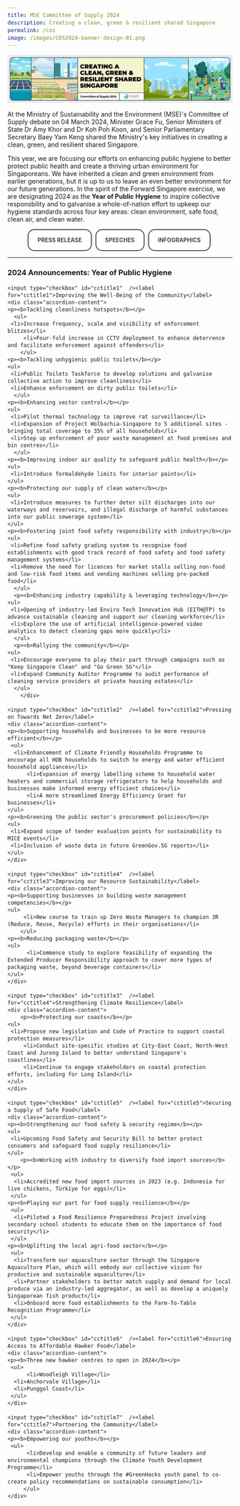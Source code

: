 ```yaml
---
title: MSE Committee of Supply 2024
description: Creating a clean, green & resilient shared Singapore
permalink: /cos
image: /images/C0S2024-banner-design-01.png
---
```

<style>
/*--------------------------------------------------------------
STYLING FOR INTRO
--------------------------------------------------------------*/

.img-icon {
 max-width: 90% !important;
margin-top: 10px !important;
}
 
.column {
  float: left;
  width: 33%;
  margin: 5px;
}

.icon-desc {
 line-height: 1.5rem !important;
 margin: 10px 0px !important;
 }
 
/* Clear floats after the columns */
.row:after {
  content: "";
  display: table;
  clear: both;
}
 
@media screen and (max-width: 600px) {
  .column {
    width: 75%;
    margin-left: 12.5%;
  }
}
/*--------------------------------------------------------------
STYLING FOR BUTTONS
--------------------------------------------------------------*/
 
.button {
  cursor: pointer;
  -webkit-backface-visibility: hidden;
  backface-visibility: hidden;
  font: inherit;
  border: none;
  position: relative;
  transition: 300ms ease;
  color: #484848 !important;
  text-transform: uppercase;
  background: #ffffff;
  padding: 15px 20px;
  border: 2px solid #484848;
  display: inline-block;
  transition: all 0.4s ease 0s;
  border-radius: 15px;
  font-weight: bold;
  text-decoration: none !important;
  font-size:0.9em;
}
.button:before {
  transition: 300ms ease;
  position: absolute;
  display: block;
  content: "";
  transform: translateZ(-40px);
  -webkit-backface-visibility: hidden;
  backface-visibility: hidden;
  height: calc(100% - 20px);
  width: calc(100% - 20px);
  border-radius: 100px;
  left: 10px;
  top: 16px;
}
.button:hover {
  transform: translateZ(55px);
  color: #ffffff !important;
  background: #4a96b0;
  border-color: #4a96b0 !important;
  transition: all 0.4s ease 0s;
  text-decoration: none;
}
.button:hover:before {
  transform: translateZ(-45px);
}
.button:active {
  transform: translateZ(20px);
}
.button:active:before {
  transform: translateZ(-20px);
  top: 10px;
}
	
/*--------------------------------------------------------------
STYLING FOR ACCORDIAN
--------------------------------------------------------------*/
 input {
	display: none;
}
label {
	display: block;
	padding: 8px 22px;
	margin: 0 0 5px 0;
	cursor: pointor;
	background: #F0F4F6;
	border-radius: 3px;
	color: #484848;
	transition: ease .5s;
	font-size: 1.5em;
}

label:hover {
	background: #4a96b0;
	color: #FFF;
}

.accordion-content {
	/* background: #E2E5F6; */
	padding: 10px 0px 30px 30px;
	/* border: 1px solid #484848; */
	margin: 0 0 1px 0;
	border-radius: 3px;
}

input + label + .accordion-content {
	display: none;
}

input:checked + label + .accordion-content {
	display: none;
}

input:checked + label + .accordion-content {
	display: block;
}
</style>
<img src="/images/C0S2024-banner-design-01.png" class="mse50-logo"><br>

<p>At the Ministry of Sustainability and the Environment (MSE)'s Committee of Supply debate on 04 March 2024, Minister Grace Fu, Senior Ministers of State Dr Amy Khor and Dr Koh Poh Koon, and Senior Parliamentary Secretary Baey Yam Keng shared the Ministry's key initiatives in creating a clean, green, and resilient shared Singapore.</p>

<p>This year, we are focusing our efforts on enhancing public hygiene to better protect public health and create a thriving urban environment for Singaporeans. We have inherited a clean and green environment from earlier generations, but it is up to us to leave an even better environment for our future generations. In the spirit of the Forward Singapore exercise, we are designating 2024 as the <b>Year of Public Hygiene</b> to inspire collective responsbility and to galvanise a whole-of-nation effort to upkeep our hygiene standards across four key areas: clean environment, safe food, clean air, and clean water.</p>

<div>
<center>	  
	  <a class="button" href="/resource-room/category/2023-03-02-media-release-cos-mse-2023" target="_blank">Press Release</a>&nbsp;
	  <a class="button" href="/news/committee-of-supply/" target="_blank">Speeches</a>&nbsp; 
	  <a class="button" href="/resources/COS2024-infographic.pdf" target="_blank">Infographics</a>&nbsp;
</center>
</div>

<hr> 

<h3 id="2024-announcements">2024 Announcements: Year of Public Hygiene</h3>
<div>
	
  	<input type="checkbox" id="cctitle1"  /><label for="cctitle1">Improving the Well-Being of the Community</label>
	<div class="accordion-content">
	<p><b>Tackling cleanliness hotspots</b></p>
      <ul>
	 <li>Increase frequency, scale and visibility of enforcement blitzes</li>
         <li>Four-fold increase in CCTV deployment to enhance deterrence and facilitate enforcement against offenders</li>
        </ul>
	<p><b>Tackling unhygienic public toilets</b></p>
  	<ul>
	 <li>Public Toilets Taskforce to develop solutions and galvanise collective action to improve cleanliness</li>
	 <li>Enhance enforcement on dirty public toilets</li>
      </ul>
	<p><b>Enhancing vector control</b></p>
  	<ul>
	 <li>Pilot thermal technology to improve rat surveillance</li>
  	 <li>Expansion of Project Wolbachia-Singapore to 5 additional sites - bringing total coverage to 35% of all households</li>
	 <li>Step up enforcement of poor waste management at food premises and bin centres</li>
      </ul>
	<p><b>Improving indoor air quality to safeguard public health</b></p>
  	<ul>
	 <li>Introduce formaldehyde limits for interior paints</li>
	</ul>
	<p><b>Protecting our supply of clean water</b></p>
  	<ul>
	 <li>Introduce measures to further deter silt discharges into our waterways and reservoirs, and illegal discharge of harmful substances into our public sewerage system</li>
	</ul>
	<p><b>Fostering joint food safety responsibility with industry</b></p>
  	<ul>
	 <li>Refine food safety grading system to recognise food establishments with good track record of food safety and food safety management systems</li>
	 <li>Remove the need for licences for market stalls selling non-food and low-risk food items and vending machines selling pre-packed food</li>
      </ul>
      <p><b>Enhancing industry capability & leveraging technology</b></p>
  	<ul>
	 <li>Opening of industry-led Enviro Tech Innovation Hub (EITH@TP) to advance sustainable cleaning and support our cleaning workforce</li>
	 <li>Explore the use of artificial intelligence-powered video analytics to detect cleaning gaps more quickly</li>
      </ul>
      <p><b>Rallying the community</b></p>
  	<ul>
	 <li>Encourage everyone to play their part through campaigns such as "Keep Singapore Clean" and "Go Green SG"</li>
	 <li>Expand Community Auditor Programme to audit performance of cleaning service providers at private housing estates</li>
      </ul>
      	</div>
	
  	<input type="checkbox" id="cctitle2"  /><label for="cctitle2">Pressing on Towards Net Zero</label>
	<div class="accordion-content">
	<p><b>Supporting households and businesses to be more resource efficient</b></p>
	 <ul>
	  <li>Enhancement of Climate Friendly Households Programme to encourage all HDB households to switch to energy and water efficient household appliances</li>
          <li>Expansion of energy labelling scheme to household water heaters and commercial storage refrigerators to help households and businesses make informed energy efficient choices</li>
     	  <li>A more streamlined Energy Efficiency Grant for businesses</li>
	</ul>
	<p><b>Greening the public sector's procurement policies</b></p>
	<ul>
	 <li>Expand scope of tender evaluation points for sustainability to MICE events</li>
  	 <li>Inclusion of waste data in future GreenGov.SG reports</li>
	</ul>
	</div>
 
 	<input type="checkbox" id="cctitle4"  /><label for="cctitle3">Improving our Resource Sustainability</label>
	<div class="accordion-content">
	<p><b>Supporting businesses in building waste management competencies</b></p>
	<ul>
      	 <li>New course to train up Zero Waste Managers to champion 3R (Reduce, Reuse, Recycle) efforts in their organisations</li>
        </ul>	
	<p><b>Reducing packaging waste</b></p>
	<ul>
          <li>Commence study to explore feasibility of expanding the Extended Producer Responsibility approach to cover more types of packaging waste, beyond beverage containers</li>
	</ul>
	</div>
 
  	<input type="checkbox" id="cctitle3"  /><label for="cctitle4">Strengthening Climate Resilience</label>
	<div class="accordion-content">
      	<p><b>Protecting our coasts</b></p>
	<ul>
	 <li>Propose new legislation and Code of Practice to support coastal protection measures</li>
      	 <li>Conduct site-specific studies at City-East Coast, North-West Coast and Jurong Island to better understand Singapore's coastlines</li>
      	 <li>Continue to engage stakeholders on coastal protection efforts, including for Long Island</li>
	</ul>
	</div>
		
	<input type="checkbox" id="cctitle5"  /><label for="cctitle5">Securing a Supply of Safe Food</label>
	<div class="accordion-content">
	<p><b>Strengthening our food safety & security regime</b></p>
	<ul>
	 <li>Upcoming Food Safety and Security Bill to better protect consumers and safeguard food supply resilience</li>
	</ul>
     	<p><b>Working with industry to diversify food import sources</b></p>
	 <ul>
	  <li>Accredited new food import sources in 2023 (e.g. Indonesia for live chickens, Türkiye for eggs)</li>
	 </ul>
	<p><b>Playing our part for food supply resilience</b></p>
	 <ul>
	  <li>Piloted a Food Resilience Preparedness Project involving secondary school students to educate them on the importance of food security</li>
	 </ul>
	<p><b>Uplifting the local agri-food sector</b></p>
	 <ul>
	  <li>Transform our aquaculture sector through the Singapore Aquaculture Plan, which will embody our collective vision for productive and sustainable aquaculture</li>
	  <li>Partner stakeholders to better match supply and demand for local produce via an industry-led aggregator, as well as develop a uniquely Singaporean fish product</li>
	  <li>Onboard more food establishments to the Farm-To-Table Recognition Programme</li>
	 </ul>
	</div>
	
	<input type="checkbox" id="cctitle6"  /><label for="cctitle6">Ensuring Access to Affordable Hawker Food</label>
	<div class="accordion-content">
	<p><b>Three new hawker centres to open in 2024</b></p>
	 <ul>
      	  <li>Woodleigh Village</li>
	  <li>Anchorvale Village</li>
	  <li>Punggol Coast</li>
	 </ul>
	</div>
	
	<input type="checkbox" id="cctitle7"  /><label for="cctitle7">Partnering the Community</label>
	<div class="accordion-content">
	<p><b>Empowering our youths</b></p>
	 <ul>
          <li>Develop and enable a community of future leaders and environmental champions through the Climate Youth Development Programme</li>
          <li>Empower youths through the #GreenHacks youth panel to co-create policy recommendations on sustainable consumption</li>
         </ul>
	</div>
	
</div>	
	
<!-- container end dic -->


